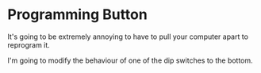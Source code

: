 # Programming Button

It's going to be extremely annoying to have to pull your computer apart to reprogram it.

I'm going to modify the behaviour of one of the dip switches to the bottom.


